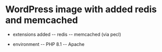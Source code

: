 # WordPress image with added redis and memcached

- extensions added
-- redis
-- memcached (via pecl)

- environment
-- PHP 8.1
-- Apache